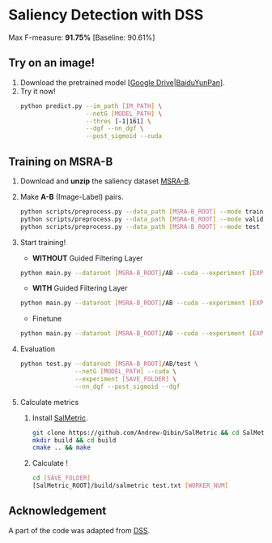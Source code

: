 # Saliency Detection with DSS

Max F-measure: **91.75%** [Baseline: 90.61%]

## Try on an image!
1. Download the pretrained model [[Google Drive](https://drive.google.com/open?id=1ZxbAAJw9BxCKj2e2QsBmCnjWLFlCGLf1)|[BaiduYunPan](https://pan.baidu.com/s/1pgOMh3V50lRa6slbIW_SKQ)].
2. Try it now!
    ```sh
    python predict.py --im_path [IM_PATH] \
                      --netG [MODEL_PATH] \
                      --thres [-1|161] \
                      --dgf --nn_dgf \
                      --post_sigmoid --cuda
    ```
## Training on MSRA-B
1. Download and **unzip** the saliency dataset [MSRA-B](http://mftp.mmcheng.net/Data/MSRA-B.zip).
2. Make **A-B** (Image-Label) pairs.
    ```sh
    python scripts/preprocess.py --data_path [MSRA-B_ROOT] --mode train
    python scripts/preprocess.py --data_path [MSRA-B_ROOT] --mode valid
    python scripts/preprocess.py --data_path [MSRA-B_ROOT] --mode test
    ```
3. Start training!
    * **WITHOUT** Guided Filtering Layer
    ```sh
    python main.py --dataroot [MSRA-B_ROOT]/AB --cuda --experiment [EXP_NAME]
    ```
    * **WITH** Guided Filtering Layer
    ```sh
    python main.py --dataroot [MSRA-B_ROOT]/AB --cuda --experiment [EXP_NAME] --dgf
    ```
    * Finetune
    ```sh
    python main.py --dataroot [MSRA-B_ROOT]/AB --cuda --experiment [EXP_NAME] --netG [MODEL_PATH] --dgf
    ```
    
4. Evaluation
    ```sh
    python test.py --dataroot [MSRA-B_ROOT]/AB/test \
                   --netG [MODEL_PATH] --cuda \
                   --experiment [SAVE_FOLDER] \
                   --nn_dgf --post_sigmoid --dgf
    ```
5. Calculate metrics
    1. Install [SalMetric](https://github.com/Andrew-Qibin/SalMetric).
        ```sh
        git clone https://github.com/Andrew-Qibin/SalMetric && cd SalMetric 
        mkdir build && cd build
        cmake .. && make
        ```
    2. Calculate !
       ```sh
       cd [SAVE_FOLDER]
       [SalMetric_ROOT]/build/salmetric test.txt [WORKER_NUM]
       ```
## Acknowledgement
A part of the code was adapted from [DSS](https://github.com/Andrew-Qibin/DSS).